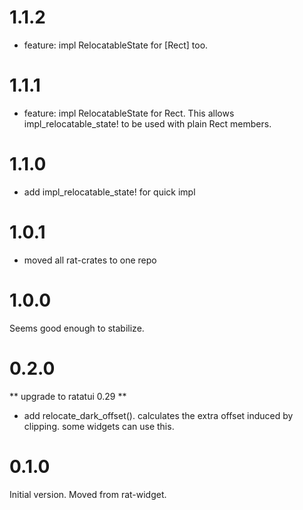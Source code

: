 # 1.1.2

* feature: impl RelocatableState for [Rect] too.

# 1.1.1

* feature: impl RelocatableState for Rect. This allows impl_relocatable_state!
  to be used with plain Rect members.

# 1.1.0

* add impl_relocatable_state! for quick impl

# 1.0.1

* moved all rat-crates to one repo

# 1.0.0

Seems good enough to stabilize.

# 0.2.0

** upgrade to ratatui 0.29 **

* add relocate_dark_offset(). calculates the extra offset induced
  by clipping. some widgets can use this.

# 0.1.0

Initial version. Moved from rat-widget.